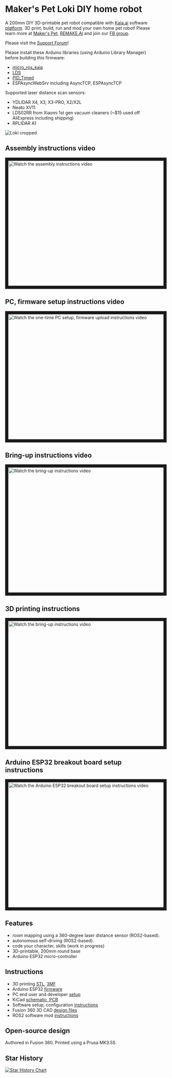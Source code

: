 # Maker's Pet Loki DIY home robot

A 200mm DIY 3D-printable pet robot compatible with [Kaia.ai](https://kaia.ai) software [platform](https://github.com/kaiaai/). 3D print, build, run and mod your own home pet robot! Please learn more at [Maker's Pet](https://makerspet.com), [REMAKE.AI](https://remake.ai) and join our [FB group](https://www.facebook.com/groups/243730868651472/).

Please visit the [Support Forum](https://github.com/makerspet/support/discussions/)!

Please install these Arduino libraries (using Arduino Library Manager) before building this firmware:
- [micro_ros_kaia](https://github.com/kaiaai/micro_ros_arduino_kaiaai)
- [LDS](https://github.com/kaiaai/LDS/)
- [PID_Timed](https://github.com/kaiaai/arduino_pid_timed)
- ESPAsyncWebSrv including AsyncTCP, ESPAsyncTCP

Supported laser distance scan sensors:
- YDLIDAR X4, X3, X3-PRO, X2/X2L
- Neato XV11
- LDS02RR from Xiaomi 1st gen vacuum cleaners (~$15 used off AliExpress including shipping)
- RPLIDAR A1

![Loki cropped](https://github.com/makerspet/makerspet_loki/assets/143911662/9e3857b0-df87-4fda-9d94-bfc53fed399d)

## Assembly instructions video
<a href="http://www.youtube.com/watch?feature=player_embedded&v=WPB2B1DPf_s" target="_blank">
 <img src="http://img.youtube.com/vi/WPB2B1DPf_s/maxresdefault.jpg" alt="Watch the assembly instructions video" width="720" height="405" border="10" />
</a>

## PC, firmware setup instructions video
<a href="http://www.youtube.com/watch?feature=player_embedded&v=XOc5kCE3MC0" target="_blank">
 <img src="http://img.youtube.com/vi/XOc5kCE3MC0/maxresdefault.jpg" alt="Watch the one-time PC setup, firmware upload instructions video" width="720" height="405" border="10" />
</a>

## Bring-up instructions video
<a href="http://www.youtube.com/watch?feature=player_embedded&v=L_XbkA4pwRc" target="_blank">
 <img src="http://img.youtube.com/vi/L_XbkA4pwRc/maxresdefault.jpg" alt="Watch the bring-up instructions video" width="720" height="405" border="10" />
</a>

## 3D printing instructions
<a href="http://www.youtube.com/watch?feature=player_embedded&v=4k6W1QyJMMw" target="_blank">
 <img src="http://img.youtube.com/vi/L_XbkA4pwRc/maxresdefault.jpg" alt="Watch the bring-up instructions video" width="720" height="405" border="10" />
</a>

## Arduino ESP32 breakout board setup instructions
<a href="http://www.youtube.com/watch?feature=player_embedded&v=zizGI8MjANU" target="_blank">
 <img src="http://img.youtube.com/vi/zizGI8MjANU/maxresdefault.jpg" alt="Watch the Arduino ESP32 breakout board setup instructions video" width="720" height="405" border="10" />
</a>

## Features
- room mapping using a 360-degree laser distance sensor (ROS2-based).
- autonomous self-driving (ROS2-based).
- code your character, skills (work in progress)
- 3D-printable, 200mm round base
- Arduino ESP32 micro-controller

## Instructions
- 3D printing [STL](https://github.com/makerspet/3d_models/tree/main/loki_200mm/stl), [3MF](https://github.com/makerspet/3d_models/tree/main/loki_200mm/3mf)
- Arduino ESP32 [firmware](https://github.com/kaiaai/firmware)
- PC end user and developer [setup](https://github.com/kaiaai/docker)
- KiCad [schematic, PCB](https://github.com/makerspet/pcb)
- Software setup, configuration [instructions](https://www.youtube.com/playlist?list=PLOSXKDW70aR8SA16wTB0ou9ClKhv7micy)
- Fusion 360 3D CAD [design files](https://github.com/makerspet/3d_models/tree/main/loki_200mm/fusion360)
- ROS2 software mod [instructions](https://github.com/makerspet/makerspet_loki/tree/main/urdf)

## Open-source design
Authored in Fusion 360. Printed using a Prusa MK3.5S.

## Star History
[![Star History Chart](https://api.star-history.com/svg?repos=makerspet/makerspet_loki&type=Date)](https://star-history.com/#makerspet/makerspet_loki&Date)
